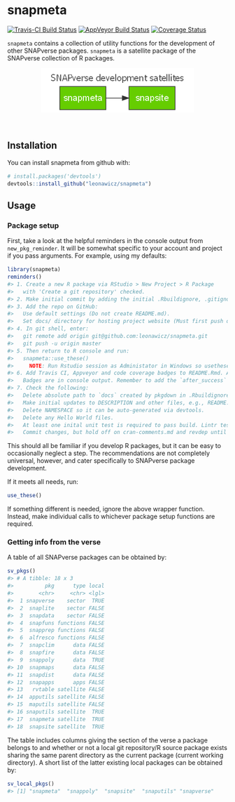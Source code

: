 
<!-- README.md is generated from README.Rmd. Please edit that file -->
snapmeta
========

[![Travis-CI Build Status](https://travis-ci.org/leonawicz/snapmeta.svg?branch=master)](https://travis-ci.org/leonawicz/snapmeta) [![AppVeyor Build Status](https://ci.appveyor.com/api/projects/status/github/leonawicz/snapmeta?branch=master&svg=true)](https://ci.appveyor.com/project/leonawicz/snapmeta) [![Coverage Status](https://img.shields.io/codecov/c/github/leonawicz/snapmeta/master.svg)](https://codecov.io/github/leonawicz/snapmeta?branch=master)

`snapmeta` contains a collection of utility functions for the development of other SNAPverse packages. `snapmeta` is a satellite package of the SNAPverse collection of R packages.

<p style="text-align:center;">
<img src="man/figures/sv_satellites_dev.png">
</p>
<br>

Installation
------------

You can install snapmeta from github with:

``` r
# install.packages('devtools')
devtools::install_github("leonawicz/snapmeta")
```

Usage
-----

### Package setup

First, take a look at the helpful reminders in the console output from `new_pkg_reminder`. It will be somewhat specific to your account and project if you pass arguments. For example, using my defaults:

``` r
library(snapmeta)
reminders()
#> 1. Create a new R package via RStudio > New Project > R Package
#>   with 'Create a git repository' checked.
#> 2. Make initial commit by adding the initial .Rbuildignore, .gitignore and [pkgname].Rproj files.
#> 3. Add the repo on GitHub:
#>   Use default settings (Do not create README.md).
#>   Set docs/ directory for hosting project website (Must first push docs/ to GitHub).
#> 4. In git shell, enter:
#>   git remote add origin git@github.com:leonawicz/snapmeta.git
#>   git push -u origin master
#> 5. Then return to R console and run:
#>   snapmeta::use_these()
#>     NOTE: Run Rstudio session as Administator in Windows so usethese() can create lintr symbolic link.
#> 6. Add Travis CI, Appveyor and code coverage badges to README.Rmd. Add projects on respective sites.
#>   Badges are in console output. Remember to add the `after_success` segment to .travis.yml as well.
#> 7. Check the following:
#>   Delete absolute path to `docs` created by pkgdown in .Rbuildignore.
#>   Make initial updates to DESCRIPTION and other files, e.g., README.Rmd, vignette Rmd file, LICENSE.md.
#>   Delete NAMESPACE so it can be auto-generated via devtools.
#>   Delete any Hello World files.
#>   At least one inital unit test is required to pass build. Lintr test will suffice.
#>   Commit changes, but hold off on cran-comments.md and revdep until meaningful.
```

This should all be familiar if you develop R packages, but it can be easy to occasionally neglect a step. The recommendations are not completely universal, however, and cater specifically to SNAPverse package development.

If it meets all needs, run:

``` r
use_these()
```

If something different is needed, ignore the above wrapper function. Instead, make individual calls to whichever package setup functions are required.

### Getting info from the verse

A table of all SNAPverse packages can be obtained by:

``` r
sv_pkgs()
#> # A tibble: 18 x 3
#>          pkg      type local
#>        <chr>     <chr> <lgl>
#>  1 snapverse    sector  TRUE
#>  2  snaplite    sector FALSE
#>  3  snapdata    sector FALSE
#>  4  snapfuns functions FALSE
#>  5  snapprep functions FALSE
#>  6  alfresco functions FALSE
#>  7  snapclim      data FALSE
#>  8  snapfire      data FALSE
#>  9  snappoly      data  TRUE
#> 10  snapmaps      data FALSE
#> 11  snapdist      data FALSE
#> 12  snapapps      apps FALSE
#> 13   rvtable satellite FALSE
#> 14  apputils satellite FALSE
#> 15  maputils satellite FALSE
#> 16 snaputils satellite  TRUE
#> 17  snapmeta satellite  TRUE
#> 18  snapsite satellite  TRUE
```

The table includes columns giving the section of the verse a package belongs to and whether or not a local git repository/R source package exists sharing the same parent directory as the current package (current working directory). A short list of the latter existing local packages can be obtained by:

``` r
sv_local_pkgs()
#> [1] "snapmeta"  "snappoly"  "snapsite"  "snaputils" "snapverse"
```
